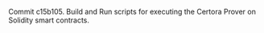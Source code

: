 Commit c15b105.                    Build and Run scripts for executing the Certora Prover on Solidity smart contracts.